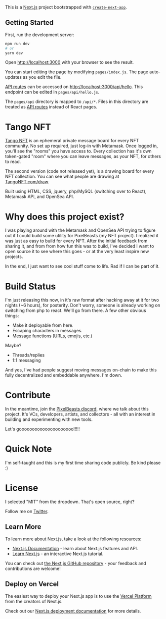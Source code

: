 This is a [Next.js](https://nextjs.org/) project bootstrapped with [`create-next-app`](https://github.com/vercel/next.js/tree/canary/packages/create-next-app).

## Getting Started

First, run the development server:

```bash
npm run dev
# or
yarn dev
```

Open [http://localhost:3000](http://localhost:3000) with your browser to see the result.

You can start editing the page by modifying `pages/index.js`. The page auto-updates as you edit the file.

[API routes](https://nextjs.org/docs/api-routes/introduction) can be accessed on [http://localhost:3000/api/hello](http://localhost:3000/api/hello). This endpoint can be edited in `pages/api/hello.js`.

The `pages/api` directory is mapped to `/api/*`. Files in this directory are treated as [API routes](https://nextjs.org/docs/api-routes/introduction) instead of React pages.

# Tango NFT

<a href="https://tangonft.com/" target="_blank">Tango NFT</a> is an ephemeral private message board for every NFT community. No set up required, just log-in with Metamask. Once logged in, you'll see the "rooms" you have access to. Every collection has it's own token-gated "room" where you can leave messages, as your NFT, for others to read.

The second version (code not released yet), is a drawing board for every NFT collection. You can see what people are drawing at <a href="https://tangonft.com/draw" target="blank">TangoNFT.com/draw</a>.

Built using HTML, CSS, jquery, php/MySQL (switching over to React), Metamask API, and OpenSea API.

# Why does this project exist?

I was playing around with the Metamask and OpenSea API trying to figure out if I could build some utility for PixelBeasts (my NFT project). I realized it was just as easy to build for every NFT. After the initial feedback from sharing it, and from from how fun this was to build, I've decided I want to open source it to see where this goes - or at the very least inspire new projects.

In the end, I just want to see cool stuff come to life. Rad if I can be part of it.

# Build Status

I'm just releasing this now, in it's raw format after hacking away at it for two nights (~6 hours), for posterity. Don't worry, someone is already working on switching from php to react. We'll go from there. A few other obvious things:

- Make it deployable from here.
- Escaping characters in messages.
- Message functions (URLs, emojis, etc.)

Maybe?

- Threads/replies
- 1:1 messaging

And yes, I've had people suggest moving messages on-chain to make this fully decentralized and embeddable anywhere. I'm down.

# Contribute

In the meantime, join the <a href="https://discord.gg/YSqMfAnqzX" target="">PixelBeasts discord</a>, where we talk about this project. It's VCs, developers, artists, and collectors - all with an interest in building and experimenting with new tools.

Let's gooooooooooooooooooooo!!!!!

# Quick Note

I'm self-taught and this is my first time sharing code publicly. Be kind please :)

# License

I selected "MIT" from the dropdown. That's open source, right?

Follow me on <a href="https://twitter.com/yoheinakajima.com" target="_blank">Twitter</a>.

## Learn More

To learn more about Next.js, take a look at the following resources:

- [Next.js Documentation](https://nextjs.org/docs) - learn about Next.js features and API.
- [Learn Next.js](https://nextjs.org/learn) - an interactive Next.js tutorial.

You can check out [the Next.js GitHub repository](https://github.com/vercel/next.js/) - your feedback and contributions are welcome!

## Deploy on Vercel

The easiest way to deploy your Next.js app is to use the [Vercel Platform](https://vercel.com/new?utm_medium=default-template&filter=next.js&utm_source=create-next-app&utm_campaign=create-next-app-readme) from the creators of Next.js.

Check out our [Next.js deployment documentation](https://nextjs.org/docs/deployment) for more details.

